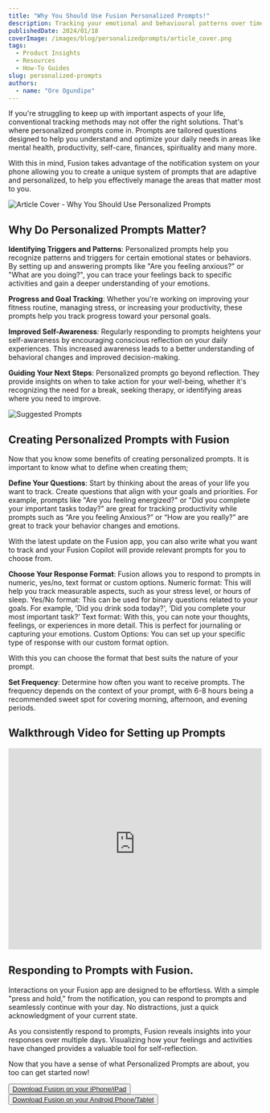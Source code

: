 ```yaml
---
title: "Why You Should Use Fusion Personalized Prompts!"
description: Tracking your emotional and behavioural patterns over time
publishedDate: 2024/01/18
coverImage: /images/blog/personalizedprompts/article_cover.png
tags:
  - Product Insights
  - Resources
  - How-To Guides
slug: personalized-prompts
authors:
  - name: "Ore Ogundipe"
---
```


If you're struggling to keep up with important aspects of your life, conventional tracking methods may not offer the right solutions. That's where personalized prompts come in. Prompts are tailored questions designed to help you understand and optimize your daily needs in areas like mental health, productivity, self-care, finances, spirituality and many more.

With this in mind, Fusion takes advantage of the notification system on your phone allowing you to create a unique system of prompts that are adaptive and personalized, to help you effectively manage the areas that matter most to you.

![Article Cover - Why You Should Use Personalized Prompts](/images/blog/personalizedprompts/article_cover.png)

## Why Do Personalized Prompts Matter?

**Identifying Triggers and Patterns**: Personalized prompts help you recognize patterns and triggers for certain emotional states or behaviors. By setting up and answering prompts like "Are you feeling anxious?" or "What are you doing?", you can trace your feelings back to specific activities and gain a deeper understanding of your emotions.

**Progress and Goal Tracking**: Whether you're working on improving your fitness routine, managing stress, or increasing your productivity, these prompts help you track progress toward your personal goals.

**Improved Self-Awareness**: Regularly responding to prompts heightens your self-awareness by encouraging conscious reflection on your daily experiences. This increased awareness leads to a better understanding of behavioral changes and improved decision-making.

**Guiding Your Next Steps**: Personalized prompts go beyond reflection. They provide insights on when to take action for your well-being, whether it's recognizing the need for a break, seeking therapy, or identifying areas where you need to improve.

![Suggested Prompts](/images/blog/personalizedprompts/prompt_suggestions.png)

## Creating Personalized Prompts with Fusion

Now that you know some benefits of creating personalized prompts. It is important to know what to define when creating them;

**Define Your Questions**: Start by thinking about the areas of your life you want to track. Create questions that align with your goals and priorities. For example, prompts like "Are you feeling energized?" or "Did you complete your important tasks today?" are great for tracking productivity while prompts such as “Are you feeling Anxious?” or “How are you really?” are great to track your behavior changes and emotions.

With the latest update on the Fusion app, you can also write what you want to track and your Fusion Copilot will provide relevant prompts for you to choose from.

**Choose Your Response Format**: Fusion allows you to respond to prompts in numeric, yes/no, text format or custom options.
Numeric format: This will help you track measurable aspects, such as your stress level, or hours of sleep.
Yes/No format: This can be used for binary questions related to your goals. For example, 'Did you drink soda today?', ‘Did you complete your most important task?’
Text format: With this, you can note your thoughts, feelings, or experiences in more detail. This is perfect for journaling or capturing your emotions.
Custom Options: You can set up your specific type of response with our custom format option.

With this you can choose the format that best suits the nature of your prompt.

**Set Frequency**: Determine how often you want to receive prompts. The frequency depends on the context of your prompt, with 6-8 hours being a recommended sweet spot for covering morning, afternoon, and evening periods.

## Walkthrough Video for Setting up Prompts

<iframe width="100%" height="400" src="https://www.youtube-nocookie.com/embed/OzhOQWUiZcM?si=qQ5YwRiwZKKA30zP" title="YouTube video player" frameborder="0" allow="accelerometer; clipboard-write; encrypted-media; gyroscope; picture-in-picture; web-share" allowfullscreen></iframe>

## Responding to Prompts with Fusion.

Interactions on your Fusion app are designed to be effortless. With a simple "press and hold," from the notification, you can respond to prompts and seamlessly continue with your day. No distractions, just a quick acknowledgment of your current state.

As you consistently respond to prompts, Fusion reveals insights into your responses over multiple days. Visualizing how your feelings and activities have changed provides a valuable tool for self-reflection.

Now that you have a sense of what Personalized Prompts are about, you too can get started now!

<button><a href="https://apps.apple.com/ca/app/usefusion/id6445860500?platform=iphone">Download Fusion on your iPhone/iPad</a></button>
<br>
<button><a href="https://play.google.com/store/apps/details?id=com.neurofusion.fusion&pli=1">Download Fusion on your Android Phone/Tablet</a></button>
